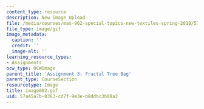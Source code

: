 ```yaml
---
content_type: resource
description: New image Upload
file: /media/courses/mas-962-special-topics-new-textiles-spring-2010/57a45a7b0363cd7f9e3eb8ddbc3b88a3_image002.gif
file_type: image/gif
image_metadata:
  caption: ''
  credit: ''
  image-alt: ''
learning_resource_types:
- Assignments
ocw_type: OCWImage
parent_title: 'Assignment 3: Fractal Tree Bag'
parent_type: CourseSection
resourcetype: Image
title: image002.gif
uid: 57a45a7b-0363-cd7f-9e3e-b8ddbc3b88a3
---
```

